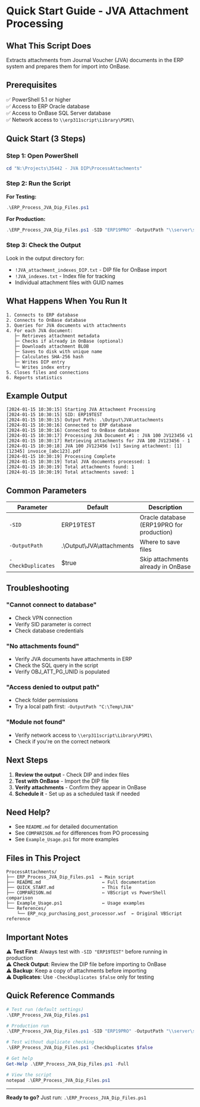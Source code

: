 # Quick Start Guide - JVA Attachment Processing

## What This Script Does

Extracts attachments from Journal Voucher (JVA) documents in the ERP system and prepares them for import into OnBase.

## Prerequisites

✅ PowerShell 5.1 or higher  
✅ Access to ERP Oracle database  
✅ Access to OnBase SQL Server database  
✅ Network access to `\\erp311script\Library\PSM1\`

## Quick Start (3 Steps)

### Step 1: Open PowerShell

```powershell
cd "N:\Projects\35442 - JVA DIP\ProcessAttachments"
```

### Step 2: Run the Script

**For Testing:**
```powershell
.\ERP_Process_JVA_Dip_Files.ps1
```

**For Production:**
```powershell
.\ERP_Process_JVA_Dip_Files.ps1 -SID "ERP19PRO" -OutputPath "\\server\share\JVA\attachments"
```

### Step 3: Check the Output

Look in the output directory for:
- `!JVA_attachment_indexes_DIP.txt` - DIP file for OnBase import
- `!JVA_indexes.txt` - Index file for tracking
- Individual attachment files with GUID names

## What Happens When You Run It

```
1. Connects to ERP database
2. Connects to OnBase database
3. Queries for JVA documents with attachments
4. For each JVA document:
   ├─ Retrieves attachment metadata
   ├─ Checks if already in OnBase (optional)
   ├─ Downloads attachment BLOB
   ├─ Saves to disk with unique name
   ├─ Calculates SHA-256 hash
   ├─ Writes DIP entry
   └─ Writes index entry
5. Closes files and connections
6. Reports statistics
```

## Example Output

```
[2024-01-15 10:30:15] Starting JVA Attachment Processing
[2024-01-15 10:30:15] SID: ERP19TEST
[2024-01-15 10:30:15] Output Path: .\Output\JVA\attachments
[2024-01-15 10:30:16] Connected to ERP database
[2024-01-15 10:30:16] Connected to OnBase database
[2024-01-15 10:30:17] Processing JVA Document #1 : JVA 100 JV123456 v1
[2024-01-15 10:30:17] Retrieving attachments for JVA 100 JV123456 - 1
[2024-01-15 10:30:18] JVA 100 JV123456 [v1] Saving attachment: [1] [12345] invoice_[abc123].pdf
[2024-01-15 10:30:19] Processing Complete
[2024-01-15 10:30:19] Total JVA documents processed: 1
[2024-01-15 10:30:19] Total attachments found: 1
[2024-01-15 10:30:19] Total attachments saved: 1
```

## Common Parameters

| Parameter | Default | Description |
|-----------|---------|-------------|
| `-SID` | ERP19TEST | Oracle database (ERP19PRO for production) |
| `-OutputPath` | .\Output\JVA\attachments | Where to save files |
| `-CheckDuplicates` | $true | Skip attachments already in OnBase |

## Troubleshooting

### "Cannot connect to database"
- Check VPN connection
- Verify SID parameter is correct
- Check database credentials

### "No attachments found"
- Verify JVA documents have attachments in ERP
- Check the SQL query in the script
- Verify OBJ_ATT_PG_UNID is populated

### "Access denied to output path"
- Check folder permissions
- Try a local path first: `-OutputPath "C:\Temp\JVA"`

### "Module not found"
- Verify network access to `\\erp311script\Library\PSM1\`
- Check if you're on the correct network

## Next Steps

1. **Review the output** - Check DIP and index files
2. **Test with OnBase** - Import the DIP file
3. **Verify attachments** - Confirm they appear in OnBase
4. **Schedule it** - Set up as a scheduled task if needed

## Need Help?

- See `README.md` for detailed documentation
- See `COMPARISON.md` for differences from PO processing
- See `Example_Usage.ps1` for more examples

## Files in This Project

```
ProcessAttachments/
├── ERP_Process_JVA_Dip_Files.ps1  ← Main script
├── README.md                       ← Full documentation
├── QUICK_START.md                  ← This file
├── COMPARISON.md                   ← VBScript vs PowerShell comparison
├── Example_Usage.ps1               ← Usage examples
└── References/
    └── ERP_ncp_purchasing_post_processor.wsf  ← Original VBScript reference
```

## Important Notes

⚠️ **Test First**: Always test with `-SID "ERP19TEST"` before running in production  
⚠️ **Check Output**: Review the DIP file before importing to OnBase  
⚠️ **Backup**: Keep a copy of attachments before importing  
⚠️ **Duplicates**: Use `-CheckDuplicates $false` only for testing  

## Quick Reference Commands

```powershell
# Test run (default settings)
.\ERP_Process_JVA_Dip_Files.ps1

# Production run
.\ERP_Process_JVA_Dip_Files.ps1 -SID "ERP19PRO" -OutputPath "\\server\share\JVA"

# Test without duplicate checking
.\ERP_Process_JVA_Dip_Files.ps1 -CheckDuplicates $false

# Get help
Get-Help .\ERP_Process_JVA_Dip_Files.ps1 -Full

# View the script
notepad .\ERP_Process_JVA_Dip_Files.ps1
```

---

**Ready to go?** Just run: `.\ERP_Process_JVA_Dip_Files.ps1`

